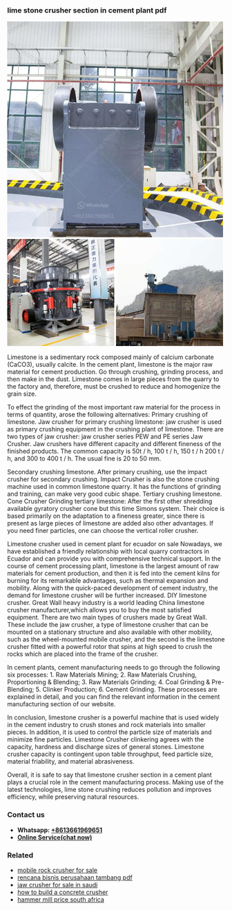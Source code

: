 <h3>lime stone crusher section in cement plant pdf</h3><img src='1706753805.jpg' alt=''><p>Limestone is a sedimentary rock composed mainly of calcium carbonate (CaCO3), usually calcite. In the cement plant, limestone is the major raw material for cement production. Go through crushing, grinding process, and then make in the dust. Limestone comes in large pieces from the quarry to the factory and, therefore, must be crushed to reduce and homogenize the grain size.</p><p>To effect the grinding of the most important raw material for the process in terms of quantity, arose the following alternatives: Primary crushing of limestone. Jaw crusher for primary crushing limestone: jaw crusher is used as primary crushing equipment in the crushing plant of limestone. There are two types of jaw crusher: jaw crusher series PEW and PE series Jaw Crusher. Jaw crushers have different capacity and different fineness of the finished products. The common capacity is 50t / h, 100 t / h, 150 t / h 200 t / h, and 300 to 400 t / h. The usual fine is 20 to 50 mm.</p><p>Secondary crushing limestone. After primary crushing, use the impact crusher for secondary crushing. Impact Crusher is also the stone crushing machine used in common limestone quarry. It has the functions of grinding and training, can make very good cubic shape. Tertiary crushing limestone. Cone Crusher Grinding tertiary limestone: After the first other shredding available gyratory crusher cone but this time Simons system. Their choice is based primarily on the adaptation to a fineness greater, since there is present as large pieces of limestone are added also other advantages. If you need finer particles, one can choose the vertical roller crusher.</p><p>Limestone crusher used in cement plant for ecuador on sale Nowadays, we have established a friendly relationship with local quarry contractors in Ecuador and can provide you with comprehensive technical support. In the course of cement processing plant, limestone is the largest amount of raw materials for cement production, and then it is fed into the cement kilns for burning for its remarkable advantages, such as thermal expansion and mobility. Along with the quick-paced development of cement industry, the demand for limestone crusher will be further increased. DIY limestone crusher. Great Wall heavy industry is a world leading China limestone crusher manufacturer,which allows you to buy the most satisfied equipment. There are two main types of crushers made by Great Wall. These include the jaw crusher, a type of limestone crusher that can be mounted on a stationary structure and also available with other mobility, such as the wheel-mounted mobile crusher, and the second is the limestone crusher fitted with a powerful rotor that spins at high speed to crush the rocks which are placed into the frame of the crusher.</p><p>In cement plants, cement manufacturing needs to go through the following six processes: 1. Raw Materials Mining; 2. Raw Materials Crushing, Proportioning & Blending; 3. Raw Materials Grinding; 4. Coal Grinding & Pre-Blending; 5. Clinker Production; 6. Cement Grinding. These processes are explained in detail, and you can find the relevant information in the cement manufacturing section of our website. </p><p>In conclusion, limestone crusher is a powerful machine that is used widely in the cement industry to crush stones and rock materials into smaller pieces. In addition, it is used to control the particle size of materials and minimize fine particles. Limestone Crusher clinkering agrees with the capacity, hardness and discharge sizes of general stones. Limestone crusher capacity is contingent upon table throughput, feed particle size, material friability, and material abrasiveness. </p><p>Overall, it is safe to say that limestone crusher section in a cement plant plays a crucial role in the cement manufacturing process. Making use of the latest technologies, lime stone crushing reduces pollution and improves efficiency, while preserving natural resources.</p><h3>Contact us</h3><ul><li><strong>Whatsapp:&nbsp;<a href="https://wa.me/8613661969651">+8613661969651</a></strong></li><li><a href="https://swt.shibang-china.com/?git&amp;zhl&amp;lime stone crusher section in cement plant pdf"><strong>Online Service(chat now)</strong></a></li></ul><h3>Related</h3><ul><li><a href='mobile rock crusher for sale.md'>mobile rock crusher for sale</a></li><li><a href='rencana bisnis perusahaan tambang pdf.md'>rencana bisnis perusahaan tambang pdf</a></li><li><a href='jaw crusher for sale in saudi.md'>jaw crusher for sale in saudi</a></li><li><a href='how to build a concrete crusher.md'>how to build a concrete crusher</a></li><li><a href='hammer mill price south africa.md'>hammer mill price south africa</a></li></ul>